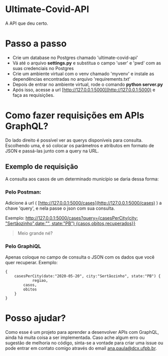 # Ultimate-Covid-API
A API que deu certo.

# Passo a passo

* Crie um database no Postgres chamado 'ultimate-covid-api'
* Vá até o arquivo **settings.py** e substitua o campo 'user' e 'pwd' com as suas credenciais no Postgres
* Crie um ambiente virtual com o venv chamado 'myvenv' e instale as dependências encontradas no arquivo 'requirements.txt'
* Depois de entrar no ambiente virtual, rode o comando **python server.py**
* Após isso, acesse a url [http://127.0.0.1:5000](http://127.0.0.1:5000) e faça as requisições.

# Como fazer requisições em APIs GraphQL?

Do lado direito é possível ver as querys disponíveis para consulta. Escolhendo uma, é só colocar os parâmetros e atributos em formato de JSON e passá-las junto com a query na URL.

## Exemplo de requisição
A consulta aos casos de um determinado município se daria dessa forma:

 ### Pelo Postman:
 Adicione á url ( [http://127.0.0.1:5000/cases](http://127.0.0.1:5000/cases) ) a chave 'query', e nela passe o json com sua consulta.
 
Exemplo: 
[http://127.0.0.1:5000/cases?query={casesPerCity(city: "Sertãozinho",date:"", state:"PB") {casos,obitos,recuperados}}](http://127.0.0.1:5000/cases%20?query=%7B%20%09casesPerCity%28city:%20%22Sert%C3%A3ozinho%22,%20date:%22%22,%20state:%22PB%22%29%20%7B%20%09%09casos,%20%09%09obitos,%20%20%09%09recuperados%20%09%7D%20%09%20%7D)

>Meio grande né?   

### Pelo GraphiQL
Apenas coloque no campo de consulta o JSON com os dados que você quer recuperar.
Exemplo:

    {
    	casesPerCity(date:"2020-05-20", city:"Sertãozinho", state:"PB") {
	    		regiao,
    		casos,
    		obitos
    	}
    }

# Posso ajudar?
Como esse é um projeto para aprender a desenvolver APIs com GraphQL, ainda há muita coisa a ser implementada. Caso ache algum erro ou sugestão de melhoria no código, sinta-se a vontade para criar uma issue ou pode entrar em contato comigo através do email ana.paula@dcx.ufpb.br.
